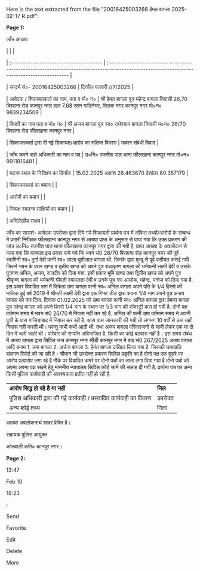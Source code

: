 Here is the text extracted from the file "20016425003266 हेंमत बागला 2025-02-17 R.pdf":

**Page 1:**

जाँच आख्या 

| | |

| :-------------------------------------- | :------------------------------------------------------------------------------------------------------------------------------------------- |

| सन्दर्भ सं०- 20016425003266 | दिनाँकः फरवरी //7/2025 |

| आवेदक / शिकायतकर्ता का नाम, पता व मो० न० | श्री हेमत बागला पुत्र महेन्द्र बागला निवासी 26,70 बिरहाना रोड कानपुर नगर हाल 7.68 रतन गाडिनेयर, तिलक नगर कानपुर नगर मो०न० 9839234509 |

| विपक्षी का नाम पता व मो० न० | श्री अजय बागला पुत्र स्व० राधेश्याम बागला निवासी म०न० 26/70 बिरहाना रोड फीलखाना कानपुर नगर |

| शिकायतकर्ता द्वारा दी गई शिकायत/आरोप का संक्षिप्त विवरण | मकान संबंधी विवाद |

| जाँच करने वाले अधिकारी का नाम व पद | उ०नि० रजनीश पाल थाना फीलखाना कानपुर नगर मो०न० 9911816481 |

| घटना स्थल के निरीक्षण का दिनाँक | 15.02.2025 अक्षांश 26.463670 देशांतर 80.357179 |

| शिकायतकर्ता का बयान | |

| आरोपी का बयान | |

| निष्पक्ष स्वतन्त्र साक्षियों का बयान | |

| अभिलेखीय साक्ष्य | |

जाँच का साराशं- आवेदक उपरोक्त द्वारा दिये गये शिकायती प्रार्थना पत्र में अंकित तथ्यों/आरोपों के सम्बन्ध में प्रभारी निरीक्षक फीलखाना कानपुर नगर से आख्या प्राप्त के अनुसार से पाया गया कि उक्त प्रकरण की जांच उ०नि० रजनीश पाल थाना फीलखाना कानपुर नगर द्वारा की गयी है. प्राप्त आख्या के अवलोकन से पाया गया कि वाक्यात इस प्रकार पाये गये कि भवन सं0 26/70 बिरहाना रोड कानपुर नगर की पूर्व स्वामिनी स्व० दुर्गा देवी पत्नी स्व० लाला घूमीलाल बागला थी. जिनके द्वारा मृत्यु से पूर्व वसीयत कराई गयी जिसमें भवन के प्रथम खण्ड व तृतीय खण्ड को अपने पुत्र राधाकृष्ण बागला की धर्मपत्नी लक्ष्मी देवी व उसके पुत्रगण अनिल, अजय, राजदीप को दिया गया. इसी प्रकार भूमि खण्ड तथा द्वितीय खण्ड को अपने पुत्र श्रीकृष्ण बागला की धर्मपत्नी श्रीमती श्यामलता देवी व उनके पुत्र गण आलोक, महेन्द्र, मनोज को दिया गया है. इस प्रकार विवादित भाग में विक्रेता उमा बागला पत्नी स्व० अनिल बागला अपने पति के 1/4 हिस्से की मालिक हुई वर्ष 2019 में श्रीमती लक्ष्मी देवी द्वारा एक गिफ्ट डीड द्वारा अपना 1/4 भाग अपने पुत्र अजय बागला को कर दिया. दिनाक 01.02.2025 को उमा बागला पत्नी स्व० अनिल बागला द्वारा हेमन्त बागला पुत्र महेन्द्र बागला को अपने हिस्से 1/4 भाग के स्थान पर 1/3 भाग की रजिस्ट्री करा दी गयी है. दोनों पक्ष वर्तमान समय में भवन सं0 26/70 में निवास नहीं कर रहे है. अनिल की पत्नी उमा वर्तमान समय ने अपनी पुत्री के पास गाजियाबाद में निवास कर रही है. आस पास जानकारी की गयी तो लगभग 10 वर्षों से उमा यहाँ निवास नहीं करती थी। परन्तु कभी कभी आती थी. तथा अजय बागला परिवारजनों से चाबी लेकर एक या दो दिन में चली जाती थी। परिवार की सम्पत्ति अविभाजित है. किसी का कोई बटवारा नहीं है। इस समय संबंध में अजय बागला द्वारा सिविल जज कानपुर नगर सीडी कानपुर नगर में बाद सं0 267/2025 अजय बागला आदि बनाम 1. उमा बागला 2. अर्चना बागला 3. हेमंत बागला दाखिल किया गया है. जिसकी छायाप्रति संलगन रिपोर्ट की जा रही है। श्रीमान जी उपरोक्त प्रकरण सिविल प्रकृति का है दोनो पक्ष एक दूसरे पर आरोप प्रत्यारोप लगा रहे है मौके पर विवादित कमरे पर दोनो पक्षों का ताला लगा दिया गया है दोनो पक्षो को अपना अपना पक्ष रखने हेतु माननीय न्यायालय सिविल कोर्ट जाने की सलाह दी गयी है. प्रार्थना पत्र पर अन्य किसी पुलिस कार्यवाही की आवश्यकता प्रतीत नहीं हो रही है.

|   |   |
|---|---|
|**आरोप सिद्ध हो रहे है या नही**|**निल**|
|पुलिस अधिकारी द्वारा की गई कार्यवाही / प्रस्तावित कार्यवाही का विवरण|उपरोक्त|
|अन्य कोई तथ्य|निला|

आख्या अवलोकनार्थ सादर प्रेषित है।

सहायक पुलिस आयुक्त

कोतवाली कमि० कानपुर नगर। 

**Page 2:**

13:47

Feb 10

18:23

:

Send

Favorite

Edit

Delete

More